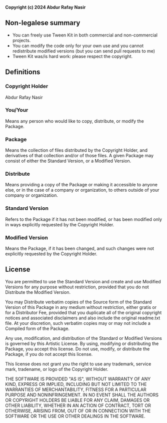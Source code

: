 **Copyright (c) 2024 Abdur Rafay Nasir**

## Non-legalese summary

-   You can freely use Tween Kit in both commercial and non-commercial projects.
-   You can modify the code only for your own use and you cannot redistribute modified versions (but you can send pull requests to me)
-   Tween Kit was/is hard work: please respect the copyright.

## Definitions

### Copyright Holder

Abdur Rafay Nasir

### You/Your

Means any person who would like to copy, distribute, or modify the Package.

### Package

Means the collection of files distributed by the Copyright Holder, and derivatives of that collection and/or of those files. A given Package may consist of either the Standard Version, or a Modified Version.

### Distribute

Means providing a copy of the Package or making it accessible to anyone else, or in the case of a company or organization, to others outside of your company or organization.

### Standard Version

Refers to the Package if it has not been modified, or has been modified only in ways explicitly requested by the Copyright Holder.

### Modified Version

Means the Package, if it has been changed, and such changes were not explicitly requested by the Copyright Holder.

## License

You are permitted to use the Standard Version and create and use Modified Versions for any purpose without restriction, provided that you do not Distribute the Modified Version.

You may Distribute verbatim copies of the Source form of the Standard Version of this Package in any medium without restriction, either gratis or for a Distributor Fee, provided that you duplicate all of the original copyright notices and associated disclaimers and also include the original readme.txt file. At your discretion, such verbatim copies may or may not include a Compiled form of the Package.

Any use, modification, and distribution of the Standard or Modified Versions is governed by this Artistic License. By using, modifying or distributing the Package, you accept this license. Do not use, modify, or distribute the Package, if you do not accept this license.

This license does not grant you the right to use any trademark, service mark, tradename, or logo of the Copyright Holder.

THE SOFTWARE IS PROVIDED "AS IS", WITHOUT WARRANTY OF ANY KIND, EXPRESS OR IMPLIED, INCLUDING BUT NOT LIMITED TO THE WARRANTIES OF MERCHANTABILITY, FITNESS FOR A PARTICULAR PURPOSE AND NONINFRINGEMENT. IN NO EVENT SHALL THE AUTHORS OR COPYRIGHT HOLDERS BE LIABLE FOR ANY CLAIM, DAMAGES OR OTHER LIABILITY, WHETHER IN AN ACTION OF CONTRACT, TORT OR OTHERWISE, ARISING FROM, OUT OF OR IN CONNECTION WITH THE SOFTWARE OR THE USE OR OTHER DEALINGS IN THE SOFTWARE.
